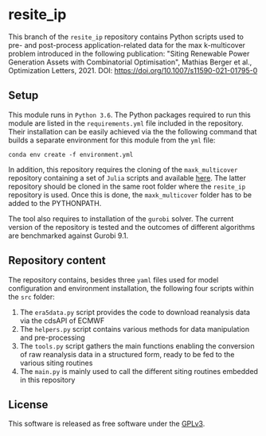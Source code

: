 # resite_ip

This branch of the `resite_ip` repository contains Python scripts used to pre- and post-process application-related data
for the max k-multicover problem introduced in the following publication: "Siting Renewable Power Generation Assets with Combinatorial Optimisation", Mathias Berger et al., Optimization Letters, 2021. DOI: https://doi.org/10.1007/s11590-021-01795-0

## Setup

This module runs in `Python 3.6`. The Python packages required to run this module are listed 
in the `requirements.yml` file included in the repository. Their installation can be easily achieved via the the following
command that builds a separate environment for this module from the `yml` file:
   
    conda env create -f environment.yml
    
In addition, this repository requires the cloning of the `maxk_multicover` repository containing a set of `Julia` scripts and 
available [here](https://gitlab.uliege.be/smart_grids/public/maxk_multicover).
The latter repository should be cloned in the same root folder where the `resite_ip` repository is used. Once this is done,
the `maxk_multicover` folder has to be added to the PYTHONPATH.

The tool also requires to installation of the `gurobi` solver. The current version of the repository is tested and the outcomes of different
algorithms are benchmarked against Gurobi 9.1.
   
## Repository content

The repository contains, besides three `yaml` files used for model configuration and environment installation, the following four scripts within the `src` folder:
1. The `era5data.py` script provides the code to download reanalysis data via the cdsAPI of ECMWF 
2. The `helpers.py` script contains various methods for data manipulation and pre-processing
3. The `tools.py` script gathers the main functions enabling the conversion of raw reanalysis data in a structured form, ready to be fed to the various siting routines
4. The `main.py` is mainly used to call the different siting routines embedded in this repository

## License
This software is released as free software under the [GPLv3](http://www.gnu.org/licenses/gpl-3.0.en.html).


